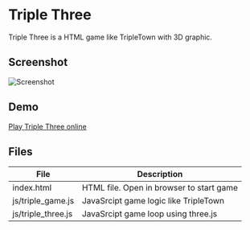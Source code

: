 # Triple Three

Triple Three is a HTML game like TripleTown with 3D graphic.

## Screenshot
![Screenshot](http://familiecommer.de/triplethree/ScreenShot.png)

## Demo
[Play Triple Three online](http://familiecommer.de/triplethree)


## Files

| File | Description |
| ---- | ----------- |
| index.html | HTML file. Open in browser to start game |
| js/triple_game.js | JavaSrcipt game logic like TripleTown |
| js/triple_three.js | JavaSrcipt game loop using three.js |



